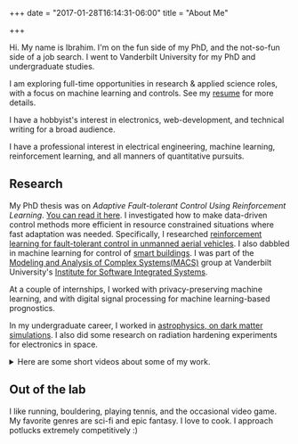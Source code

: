 +++
date = "2017-01-28T16:14:31-06:00"
title = "About Me"

+++

Hi. My name is Ibrahim. I'm on the fun side of my PhD, and the not-so-fun side of a job search. I went to Vanderbilt University for my PhD and undergraduate studies.

I am exploring full-time opportunities in research & applied science roles, with a focus on machine learning and controls. See my [resume](/resume) for more details.

I have a hobbyist's interest in electronics, web-development, and technical writing for a broad audience.

I have a professional interest in electrical engineering, machine learning, reinforcement learning, and all manners of quantitative pursuits.

## Research

My PhD thesis was on *Adaptive Fault-tolerant Control Using Reinforcement Learning*. [You can read it here][7]. I investigated how to make data-driven control methods more efficient in resource constrained situations where fast adaptation was needed. Specifically, I researched [reinforcement learning for fault-tolerant control in unmanned aerial vehicles][6]. I also dabbled in machine learning for control of [smart buildings][1]. I was part of the [Modeling and Analysis of Complex Systems(MACS)][3] group at Vanderbilt University's [Institute for Software Integrated Systems][4].

At a couple of internships, I worked with privacy-preserving machine learning, and with digital signal processing for machine learning-based prognostics.

In my undergraduate career, I worked in [astrophysics, on dark matter simulations][2]. I also did some research on radiation hardening experiments for electronics in space.

<details closed>
<summary> Here are some short videos about some of my work.</summary>
This is a 60-second description of my current research work:

{{< youtube NhXxWY6K-74 >}}

Here's a video I made on my previous research project. The video was for my fellowship with the Vanderbilt Institute of Digital Learning where I explored new ways of teaching using digital media.

{{< youtube 72nivTdLpgc >}}
</details>

## Out of the lab

I like running, bouldering, playing tennis, and the occasional video game. My favorite genres are sci-fi and epic fantasy. I love to cook. I approach potlucks extremely competitively :)

[1]: https://git.isis.vanderbilt.edu/SmartBuildings
[2]: https://github.com/hazrmard/DarkMatterHalos
[3]: https://lab.vanderbilt.edu/vumacs/
[4]: https://www.isis.vanderbilt.edu/
[5]: https://git.isis.vanderbilt.edu/systemwidesafety/gazebo-testbed/-/tree/gym-env
[6]: https://git.isis.vanderbilt.edu/ahmedi/transfer_similarity
[7]: https://drive.google.com/file/d/1RTEVRd0XCWLuDXY2nkbmYuOaa5xYNkt3/view?usp=sharing
